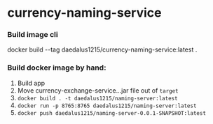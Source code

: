 # currency-naming-service

### Build image cli
docker build --tag daedalus1215/currency-naming-service:latest .

### Build docker image by hand:
1. Build app
2. Move currency-exchange-service...jar file out of `target`
3. `docker build . -t daedalus1215/naming-server:latest`
4. `docker run -p 8765:8765 daedalus1215/naming-server:latest`
5. `docker push daedalus1215/naming-server-0.0.1-SNAPSHOT:latest`